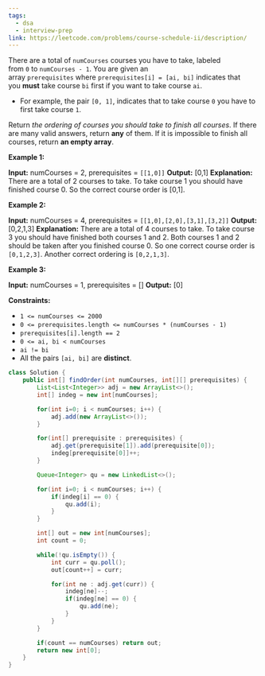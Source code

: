 ```yaml
---
tags:
  - dsa
  - interview-prep
link: https://leetcode.com/problems/course-schedule-ii/description/
---
```

There are a total of `numCourses` courses you have to take, labeled from `0` to `numCourses - 1`. You are given an array `prerequisites` where `prerequisites[i] = [ai, bi]` indicates that you **must** take course `bi` first if you want to take course `ai`.

- For example, the pair `[0, 1]`, indicates that to take course `0` you have to first take course `1`.

Return _the ordering of courses you should take to finish all courses_. If there are many valid answers, return **any** of them. If it is impossible to finish all courses, return **an empty array**.

**Example 1:**

**Input:** numCourses = 2, prerequisites = `[[1,0]]`
**Output:** [0,1]
**Explanation:** There are a total of 2 courses to take. To take course 1 you should have finished course 0. So the correct course order is [0,1].

**Example 2:**

**Input:** numCourses = 4, prerequisites = `[[1,0],[2,0],[3,1],[3,2]]`
**Output:** [0,2,1,3]
**Explanation:** There are a total of 4 courses to take. To take course 3 you should have finished both courses 1 and 2. Both courses 1 and 2 should be taken after you finished course 0.
So one correct course order is `[0,1,2,3]`. Another correct ordering is `[0,2,1,3]`.

**Example 3:**

**Input:** numCourses = 1, prerequisites = []
**Output:** [0]

**Constraints:**

- `1 <= numCourses <= 2000`
- `0 <= prerequisites.length <= numCourses * (numCourses - 1)`
- `prerequisites[i].length == 2`
- `0 <= ai, bi < numCourses`
- `ai != bi`
- All the pairs `[ai, bi]` are **distinct**.

```Java
class Solution {
    public int[] findOrder(int numCourses, int[][] prerequisites) {
        List<List<Integer>> adj = new ArrayList<>();
        int[] indeg = new int[numCourses];

        for(int i=0; i < numCourses; i++) {
            adj.add(new ArrayList<>());
        }

        for(int[] prerequisite : prerequisites) {
            adj.get(prerequisite[1]).add(prerequisite[0]);
            indeg[prerequisite[0]]++;
        }

        Queue<Integer> qu = new LinkedList<>();

        for(int i=0; i < numCourses; i++) {
            if(indeg[i] == 0) {
                qu.add(i);
            }
        }

        int[] out = new int[numCourses];
        int count = 0;

        while(!qu.isEmpty()) {
            int curr = qu.poll();
            out[count++] = curr;

            for(int ne : adj.get(curr)) {
                indeg[ne]--;
                if(indeg[ne] == 0) {
                    qu.add(ne);
                }
            }
        }

        if(count == numCourses) return out;
        return new int[0];
    }
}
```